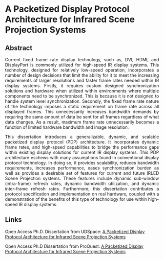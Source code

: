 # A Packetized Display Protocol Architecture for Infrared Scene Projection Systems

## Abstract
<p align="justify">
Current fixed frame rate display technology, such as, DVI, HDMI, and DisplayPort is commonly utilized for high-speed IR display systems. This technology, designed for relatively low-speed operation, incorporates a number of design decisions that limit the ability for it to meet the increasing requirements of larger resolutions and faster frame rates needed within IR display systems. Firstly, it requires custom designed synchronization solutions and hardware when utilized within environments where multiple components need to be synchronized. This is because it is not designed to handle system level synchronization. Secondly, the fixed frame rate nature of the technology imposes a static requirement on frame rate across all displayed frames. This unnecessarily increases bandwidth demands by requiring the same amount of data be sent for all frames regardless of what data changes. As a result, maximum frame rate unnecessarily becomes a function of limited hardware bandwidth and image resolution.
</p>

<p align="justify">
This dissertation introduces a generalizable, dynamic, and scalable packetized display protocol (PDP) architecture. It incorporates dynamic frame rates, and high-speed capabilities to bridge the performance gaps within existing display solutions for current IR display systems. This PDP architecture eschews with many assumptions found in conventional display protocol technology. In doing so, it provides scalability, reduces bandwidth requirements, increases performance, eases synchronization burden as well as provides a desirable set of features for current and future IRLED Scene Projection systems. These features include dynamic sub-window (intra-frame) refresh rates, dynamic bandwidth utilization, and dynamic inter-frame refresh rates. Furthermore, this dissertation contributes a protocol specification and implementation on real hardware, coupled with a demonstration of the benefits of this type of technology for use within high-speed IR display systems.
</p>

## Links
Open Access Ph.D. Dissertation from UDSpace: [A Packetized Display Protocol Architecture for Infrared Scene Projection Systems](https://udspace.udel.edu/handle/19716/29064)

Open Access Ph.D Dissertation from ProQuest: [A Packetized Display Protocol Architecture for Infrared Scene Projection Systems](https://www.proquest.com/openview/b543385c8563c12e0f2ae98fb31666fc/1.pdf?pq-origsite=gscholar&cbl=18750&diss=y)
